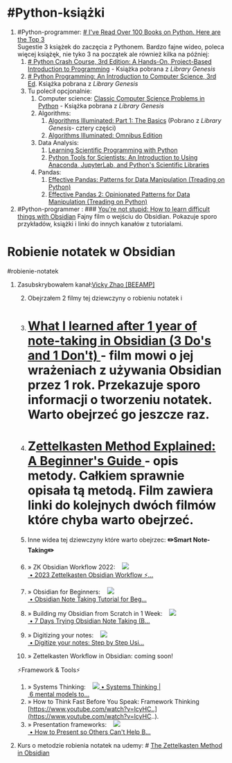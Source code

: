 # #Python-książki

1. #Python-programmer: [# I've Read Over 100 Books on Python. Here are the Top 3](https://youtu.be/MqywbqLmjp4)    
   Sugestie 3 książek do zaczęcia z Pythonem. Bardzo fajne wideo, poleca więcej książęk, nie tyko 3 na początek ale również kilka na później: 
	1. [# Python Crash Course, 3rd Edition: A Hands-On, Project-Based Introduction to Programming](https://www.amazon.com/Python-Crash-Course-Eric-Matthes/dp/1718502702?crid=FBM43IWR6ZG1&keywords=python+crash+course&qid=1706732782&sprefix=python+crash,aps,157&sr=8-1&linkCode=sl1&tag=flickthrough-20&linkId=d5bc6efe572fb63428b9c5aa961dbf6f&language=en_US&ref_=as_li_ss_tl) - Książka pobrana z *Library Genesis*
	2. [# Python Programming: An Introduction to Computer Science, 3rd Ed](https://www.amazon.com/Python-Programming-Introduction-Computer-Science/dp/1590282752?crid=1XRIY7S8FVKK2&keywords=john+zelle+python+programming+3rd&qid=1706732837&sprefix=python+programming+john+zelle,aps,171&sr=8-1&linkCode=sl1&tag=flickthrough-20&linkId=97405e5604375d8050dc07db54834f25&language=en_US&ref_=as_li_ss_tl). Książka pobrana z *Library Genesis*
	3.  Tu polecił opcjonalnie:
		1. Computer science: [Classic Computer Science Problems in Python](https://www.amazon.com/Classic-Computer-Science-Problems-Python/dp/1617295981/ref=sr_1_1?crid=1GOJ9EVG6XTHB&dib=eyJ2IjoiMSJ9.j8OeJwjB34ZF_MdONGUWNd6ZO39ilCaImEoetaYJfBgEccrikurkRb-MEaWT5U6PcjJ6gas0bhhMzFeq2U4VYhJ8S3gS8qAmZ4U51N4Pd6MNiGZT7PqfK8nooYfoc4UYhstei4_91YbZOb2EYKjvDknYrnjZSLoRzGOJesHkAPx3sZkq-wOzJW3v2TBT0v0a.2PDefvOkIrUUlVcK5d6b9JoxzsvwDJR0joSF3duXREE&dib_tag=se&keywords=classic+computer+science+problems+in+python&qid=1724688425&sprefix=classic+computer+s%2Caps%2C172&sr=8-1) - Książka pobrana z *Library Genesis*
		2. Algorithms: 
			1. [Algorithms Illuminated: Part 1: The Basics](https://www.amazon.com/Algorithms-Illuminated-Part-1-Basics/dp/0999282905/ref=sr_1_4?crid=3HGYOP36ZDK3C&dib=eyJ2IjoiMSJ9.A8NCqXTwuUAAYF0KJUowTVebIQB91RcZkF__67dz89Th9QsSkKa_abKqXftzdzEu6YF4DDluvzFDZCxV2gj3Wom1ZYW8j8Y0j9Ac1KyH30IahiKYq8jIbHg2hp1u00HpF4DHfPRMTqVbyvQw-eXNJZxmkkz0tdGYqKwPovB3xlQWihwrL_kybQjWQXsCNm-3UyFsSquzbODyKnTOQjDwGrmBUY_gmgP4RlaNUkBuByA.pamIrHqBYYu1aOyNIP4awUtxpNZhVV2ZLnAF5Py2Xlc&dib_tag=se&keywords=algorithms+illuminated&qid=1724596857&sprefix=algorithms+illumin%2Caps%2C170&sr=8-4) (Pobrano z *Library Genesis*- cztery części)
			2. [Algorithms Illuminated: Omnibus Edition](https://www.amazon.com/Algorithms-Illuminated-Omnibus-Tim-Roughgarden/dp/0999282980/ref=sr_1_1?crid=3HGYOP36ZDK3C&dib=eyJ2IjoiMSJ9.A8NCqXTwuUAAYF0KJUowTVebIQB91RcZkF__67dz89Th9QsSkKa_abKqXftzdzEu6YF4DDluvzFDZCxV2gj3Wom1ZYW8j8Y0j9Ac1KyH30IahiKYq8jIbHg2hp1u00HpF4DHfPRMTqVbyvQw-eXNJZxmkkz0tdGYqKwPovB3xlQWihwrL_kybQjWQXsCNm-3UyFsSquzbODyKnTOQjDwGrmBUY_gmgP4RlaNUkBuByA.pamIrHqBYYu1aOyNIP4awUtxpNZhVV2ZLnAF5Py2Xlc&dib_tag=se&keywords=algorithms+illuminated&qid=1724596857&sprefix=algorithms+illumin%2Caps%2C170&sr=8-1)
		3. Data Analysis:
			1. [Learning Scientific Programming with Python](https://www.amazon.com/Learning-Scientific-Programming-Python-Christian/dp/1108745911/ref=sr_1_1?crid=7G2I7NWEOT8T&dib=eyJ2IjoiMSJ9.FnvJd2bSwsALntVNWcdiHgh-gF0QlseufHcC3DorsAmK07sQA9AbkfSxKVdEKfEKIFkzXjp6GAJKyU1bMqkPl0WJIHVGcZM3SCEdYTPWQA9KDW84CngpnQxpuMHHb3C7M_FFlzL_dE2wkwvJsOIH0a0slXJgR6DB7Cu2WcUw6xqc3oiLjmhopPgnsBbvfcbK32GxWsPXD3dUi-ZF0Irl73GUSmcA_Pj5wDE5BAU41ps.Fw-BbZN2JmFuqIYO0ipcc1aMO3sNPBmddd2nKsaMHJI&dib_tag=se&keywords=learning+scientific+programming+with+python&qid=1724597013&sprefix=learning+scien%2Caps%2C168&sr=8-1)
			2. [Python Tools for Scientists: An Introduction to Using Anaconda, JupyterLab, and Python's Scientific Libraries](https://www.amazon.com/Python-Tools-Scientists-Introduction-JupyterLab/dp/1718502664/ref=sr_1_1?crid=NGJE47T0YN87&dib=eyJ2IjoiMSJ9.iWqgTGQ2RCwrLJqLmKRUhsUxCh3SCbfxisr-7Kpfmp93LGtvc-uczgPj-O4_w2FLZRAq_6mRS-vhjkmXrMKcLD-v-kVE56GozDKfaofbZCxxJLGugc5GSjuyOthuHQbF9OiLveih1uOL8i_hTuRO0dWpECwYzvMqvNDZapOFiFjbQ4rlh6cozYftA8HZdlEeraMdnOryA5dX4xkAHBrOMqTDXRyfxStLq5fW0OOin0M.fOQITxVLJ3cG9ekIk-4yK_N3sgcWgS0Sx1JngGUFwH4&dib_tag=se&keywords=python+tools+for+scientists&qid=1724597058&sprefix=python+tools+fo%2Caps%2C176&sr=8-1)
		4. Pandas: 
			1. [Effective Pandas: Patterns for Data Manipulation (Treading on Python)](https://www.amazon.com/Effective-Pandas-Patterns-Manipulation-Treading/dp/B09MYXXSFM/ref=sr_1_4?crid=2H1N470VR1R3W&dib=eyJ2IjoiMSJ9.Pw4cio2ozNvEIbRKIDPbQVTBmH46of4eHYLnSNIaSW9Ah1hby3H67afkclJhyHm5pLRFANtAiigbsV2PeVf8iLYUYpvSrgh8yijUC6dcpqzysYbdETaRxwdgfyv01cAuRMQHbjfgHuDGGVLWwxPcFpkzDbIUrJhd3sNKeFS43HCzvFf27Gj5ByP9D4yrQvr5UqkC71OZ0bwqQZFKxV9Dk5QsT-bl4xKYqdTKS-_9QRc.RdpJwMPgheLLgx7YoKgpuE-llChdTFOA0Ox994W2eBE&dib_tag=se&keywords=effective+pandas&qid=1724597132&sprefix=effective+panda%2Caps%2C211&sr=8-4)
			2. [Effective Pandas 2: Opinionated Patterns for Data Manipulation (Treading on Python)](https://www.amazon.com/Effective-Pandas-Opinionated-Patterns-Manipulation/dp/B0CSRGH8R3/ref=sr_1_1?crid=2H1N470VR1R3W&dib=eyJ2IjoiMSJ9.Pw4cio2ozNvEIbRKIDPbQVTBmH46of4eHYLnSNIaSW9Ah1hby3H67afkclJhyHm5pLRFANtAiigbsV2PeVf8iLYUYpvSrgh8yijUC6dcpqzysYbdETaRxwdgfyv01cAuRMQHbjfgHuDGGVLWwxPcFpkzDbIUrJhd3sNKeFS43HCzvFf27Gj5ByP9D4yrQvr5UqkC71OZ0bwqQZFKxV9Dk5QsT-bl4xKYqdTKS-_9QRc.RdpJwMPgheLLgx7YoKgpuE-llChdTFOA0Ox994W2eBE&dib_tag=se&keywords=effective+pandas&qid=1724597132&sprefix=effective+panda%2Caps%2C211&sr=8-1)
2. #Python-programmer : ### [You're not stupid: How to learn difficult things with Obsidian](https://www.youtube.com/watch?v=QXIa0NAycGo&t=303s&pp=ygUMemV0dGVsa2FzdGVu "You're not stupid: How to learn difficult things with Obsidian")
   Fajny film o wejściu do Obsidian. Pokazuje sporo przykładów, książki i linki do innych kanałów z tutorialami. 


# Robienie notatek w Obsidian 
#robienie-notatek

1. Zasubskrybowałem kanał:[Vicky Zhao [BEEAMP]](https://www.youtube.com/@VickyZhaoBEEAMP)
   
   2. Obejrzałem 2 filmy tej dziewczyny o robieniu notatek i 
	1. # [What I learned after 1 year of note-taking in Obsidian (3 Do's and 1 Don't) ](https://youtu.be/DqUYu8t_wFM)- film mowi o jej wrażeniach z używania Obsidian przez 1 rok. Przekazuje sporo informacji o tworzeniu notatek. Warto obejrzeć go jeszcze raz.
	   
	2. # Z[ettelkasten Method Explained: A Beginner's Guide ](https://youtu.be/GpV47rUYk8I)- opis metody. Całkiem sprawnie opisała tą metodą. Film zawiera linki do kolejnych dwóch filmów które chyba warto obejrzeć.
	   
	1. Inne widea tej dziewczyny które warto obejrzec:
	**✏️Smart Note-Taking✏️**
	1. » ZK Obsidian Workflow 2022:    [![](https://www.gstatic.com/youtube/img/watch/yt_favicon.png) • 2023 Zettelkasten Obsidian Workflow ⚡...](https://www.youtube.com/watch?v=HSTOSWOhNo4&t=0s)  
	2.  » Obsidian for Beginners:    [![](https://www.gstatic.com/youtube/img/watch/yt_favicon.png) • Obsidian Note Taking Tutorial for Beg...](https://www.youtube.com/watch?v=d3e7GWsqoU0&t=0s)   
	3. » Building my Obsidian from Scratch in 1 Week:    [![](https://www.gstatic.com/youtube/img/watch/yt_favicon.png) • 7 Days Trying Obsidian Note Taking (B...](https://www.youtube.com/watch?v=XxJZvfo8FOw&t=0s)   
	4. » Digitizing your notes:    [![](https://www.gstatic.com/youtube/img/watch/yt_favicon.png) • Digitize your notes: Step by Step Usi...](https://www.youtube.com/watch?v=Otj3x_9h2RM&t=0s)   
	5. » Zettelkasten Workflow in Obsidian: coming soon! 
	    
   ⚡Framework & Tools⚡️ 
	1. » Systems Thinking:    [![](https://www.gstatic.com/youtube/img/watch/yt_favicon.png) • Systems Thinking | 6 mental models to...](https://www.youtube.com/watch?v=VUXeQGsVbqU&t=0s)   
	2. » How to Think Fast Before You Speak: Framework Thinking [https://www.youtube.com/watch?v=lcyHC..](https://www.youtube.com/watch?v=lcyHC..). 
	3. » Presentation frameworks:    [![](https://www.gstatic.com/youtube/img/watch/yt_favicon.png) • How to Present so Others Can't Help B...](https://www.youtube.com/watch?v=pd36Jay0B_8&t=0s)
	   
3. Kurs o metodzie robienia notatek na udemy: # [The Zettelkasten Method in Obsidian](https://www.udemy.com/course/the-zettelkasten-method-in-obsidian/?campaigntype=Search&portfolio=ROW-English&language=EN&product=Course&test=&audience=DSA&topic=&priority=Beta&matchtype=&gad_source=2&couponCode=SKILLS4SALEA)
